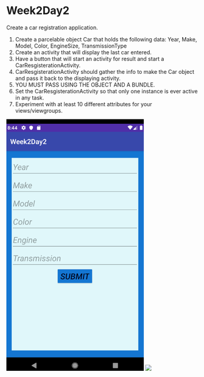 # Week2Day2

Create a car registration application.  
1. Create a parcelable object Car that holds the following data: Year, Make, Model, Color, EngineSize, TransmissionType
2. Create an activity that will display the last car entered.  
3. Have a button that will start an activity for result and start a CarResgisterationActivity.
4. CarResgisterationActivity should gather the info to make the Car object and pass it back to the displaying activity.
5. YOU MUST PASS USING THE OBJECT AND A BUNDLE.
6. Set the CarResgisterationActivity so that only one instance is ever active in any task.
7. Experiment with at least 10 different attributes for your views/viewgroups.

![](/images/CodingWeek2Day2SS2.PNG)
![](/images/CodingWeek2Day2SS1.PNG)
